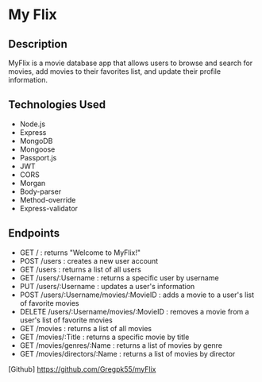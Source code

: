 # My Flix

<h2>Description</h2>

MyFlix is a movie database app that allows users to browse and search for movies, add movies to their favorites list, and update their profile information.

<h2>Technologies Used</h2>

* Node.js
* Express
* MongoDB
* Mongoose
* Passport.js
* JWT
* CORS
* Morgan
* Body-parser
* Method-override
* Express-validator

<h2>Endpoints</h2>

* GET / : returns "Welcome to MyFlix!"
* POST /users : creates a new user account
* GET /users : returns a list of all users
* GET /users/:Username : returns a specific user by username
* PUT /users/:Username : updates a user's information
* POST /users/:Username/movies/:MovieID : adds a movie to a user's list of favorite movies
* DELETE /users/:Username/movies/:MovieID : removes a movie from a user's list of favorite movies
* GET /movies : returns a list of all movies
* GET /movies/:Title : returns a specific movie by title
* GET /movies/genres/:Name : returns a list of movies by genre
* GET /movies/directors/:Name : returns a list of movies by director

[Github] https://github.com/Gregpk55/myFlix


